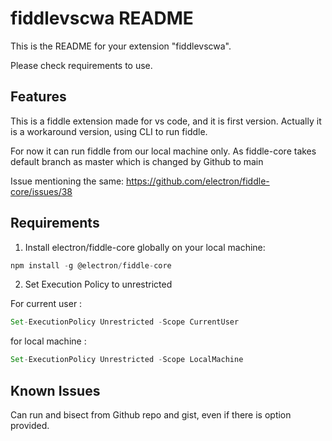 # fiddlevscwa README

This is the README for your extension "fiddlevscwa".

Please check requirements to use.

## Features

This is a fiddle extension made for vs code, and it is first version. Actually it is a workaround version, using CLI to run fiddle.

For now it can run fiddle from our local machine only.
As fiddle-core takes default branch as master which is changed by Github to main

Issue mentioning the same:
https://github.com/electron/fiddle-core/issues/38

## Requirements

1. Install electron/fiddle-core globally on your local machine:

```ts
npm install -g @electron/fiddle-core
```

2. Set Execution Policy to unrestricted

For current user :
```ts
Set-ExecutionPolicy Unrestricted -Scope CurrentUser
```

for local machine :
```ts
Set-ExecutionPolicy Unrestricted -Scope LocalMachine
```

## Known Issues

Can run and bisect from Github repo and gist, even if there is option provided.
